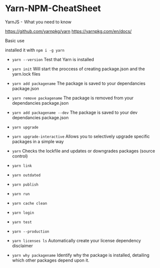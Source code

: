 # Yarn-NPM-CheatSheet
YarnJS -  What you need to know

https://github.com/yarnpkg/yarn
https://yarnpkg.com/en/docs/

Basic use

installed it with `npm i -g yarn`
- `yarn --version`
Test that Yarn is installed
- `yarn init`
Will start the proccess of creating package.json and the yarn.lock files
- `yarn add packagename`
The package is saved to your dependancies package.json
- `yarn remove packagename`
The package is removed from your dependancies package.json
- `yarn add packagename --dev`
The package is saved to your dev dependancies package.json
- `yarn upgrade`
- `yarn upgrade-interactive`
Allows you to selectively upgrade specific packages in a simple way
- `yarn`
Checks the lockfile and updates or downgrades packages (source control)

- `yarn link`
- `yarn outdated`
- `yarn publish`
- `yarn run`
- `yarn cache clean`
- `yarn login`
- `yarn test`
- `yarn --production`

- `yarn licenses ls`
Automatically create your license dependency disclaimer
- `yarn why packagename`
Identify why the package is installed, detailing which other packages depend upon it.

